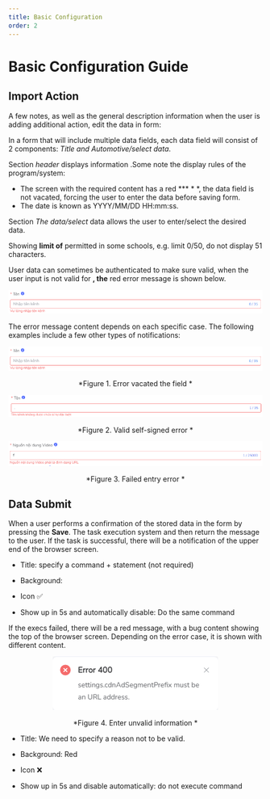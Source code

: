 ```yaml
---
title: Basic Configuration
order: 2
---
```

# Basic Configuration Guide
## Import Action
A few notes, as well as the general description information when the user is adding additional action, edit the data in form:


In a form that will include multiple data fields, each data field will consist of 2 components: *Title and Automotive/select data*.

Section *header* displays information .Some note the display rules of the program/system:

- The screen with the required content has a red *** * *, the data field is not vacated, forcing the user to enter the data before saving form.
- The date is known as YYYY/MM/DD HH:mm:ss.

Section *The data/select* data allows the user to enter/select the desired data.

Showing **limit of** permitted in some schools, e.g. limit 0/50, do not display 51 characters.

 <!-- ![](..\images\Limit_field.png) -->

User data can sometimes be authenticated to make sure valid, when the user input is not valid for **, the** red error message is shown below.

![](../image/error-field1.png)

The error message content depends on each specific case. The following examples include a few other types of notifications:
<center>

![](../image/error-field1.png)

*Figure 1. Error vacated the field * 

![](../image/error-field2.png)

*Figure 2. Valid self-signed error * 

![](../image/error-field3.png)

*Figure 3. Failed entry error * 


</center>

## Data Submit
When a user performs a confirmation of the stored data in the form by pressing the **Save**. The task execution system and then return the message to the user. If the task is successful, there will be a notification of the upper end of the browser screen.

* Title: specify a command + statement (not required)

* Background:

* Icon :white_check_mark:

* Show up in 5s and automatically disable: Do the same command

If the execs failed, there will be a red message, with a bug content showing the top of the browser screen. Depending on the error case, it is shown with different content.
<center>

![](../image/data-invalid.png)

*Figure 4. Enter unvalid information * 
</center>

* Title: We need to specify a reason not to be valid.

* Background: Red

* Icon :x:

* Show up in 5s and disable automatically: do not execute command

